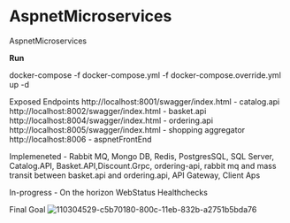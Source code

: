 # AspnetMicroservices
AspnetMicroservices

**Run** 

docker-compose -f docker-compose.yml -f docker-compose.override.yml up -d

Exposed Endpoints 
http://localhost:8001/swagger/index.html - catalog.api
http://localhost:8002/swagger/index.html - basket.api
http://localhost:8004/swagger/index.html - ordering.api
http://localhost:8005/swagger/index.html - shopping aggregator
http://localhost:8006 - aspnetFrontEnd

Implemeneted - Rabbit MQ, Mongo DB, Redis, PostgresSQL, SQL Server, Catalog.API, Basket.API,Discount.Grpc, ordering-api, rabbit mq and mass transit between basket.api and ordering.api, API Gateway, Client Aps


In-progress - 
On the horizon
WebStatus Healthchecks 

Final Goal 
![110304529-c5b70180-800c-11eb-832b-a2751b5bda76](https://user-images.githubusercontent.com/1406029/122149229-5cbc0280-ce21-11eb-81d5-22f050bc534d.png)
